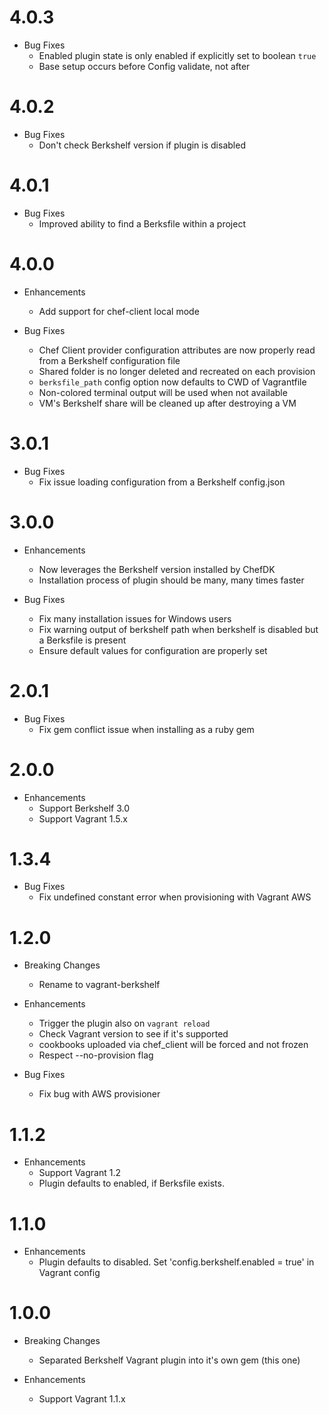 # 4.0.3

* Bug Fixes
  * Enabled plugin state is only enabled if explicitly set to boolean `true`
  * Base setup occurs before Config validate, not after

# 4.0.2

* Bug Fixes
  * Don't check Berkshelf version if plugin is disabled

# 4.0.1

* Bug Fixes
  * Improved ability to find a Berksfile within a project

# 4.0.0

* Enhancements
  * Add support for chef-client local mode

* Bug Fixes
  * Chef Client provider configuration attributes are now properly read from a Berkshelf configuration file
  * Shared folder is no longer deleted and recreated on each provision
  * `berksfile_path` config option now defaults to CWD of Vagrantfile
  * Non-colored terminal output will be used when not available
  * VM's Berkshelf share will be cleaned up after destroying a VM

# 3.0.1

* Bug Fixes
  * Fix issue loading configuration from a Berkshelf config.json

# 3.0.0

* Enhancements
  * Now leverages the Berkshelf version installed by ChefDK
  * Installation process of plugin should be many, many times faster

* Bug Fixes
  * Fix many installation issues for Windows users
  * Fix warning output of berkshelf path when berkshelf is disabled but a Berksfile is present
  * Ensure default values for configuration are properly set

# 2.0.1

* Bug Fixes
  * Fix gem conflict issue when installing as a ruby gem

# 2.0.0

* Enhancements
  * Support Berkshelf 3.0
  * Support Vagrant 1.5.x

# 1.3.4

* Bug Fixes
  * Fix undefined constant error when provisioning with Vagrant AWS

# 1.2.0

* Breaking Changes
  * Rename to vagrant-berkshelf

* Enhancements
  * Trigger the plugin also on `vagrant reload`
  * Check Vagrant version to see if it's supported
  * cookbooks uploaded via chef_client will be forced and not frozen
  * Respect --no-provision flag

* Bug Fixes
  * Fix bug with AWS provisioner

# 1.1.2

* Enhancements
  * Support Vagrant 1.2
  * Plugin defaults to enabled, if Berksfile exists.

# 1.1.0

* Enhancements
  * Plugin defaults to disabled. Set 'config.berkshelf.enabled = true' in Vagrant config

# 1.0.0

* Breaking Changes
  * Separated Berkshelf Vagrant plugin into it's own gem (this one)

* Enhancements
  * Support Vagrant 1.1.x
